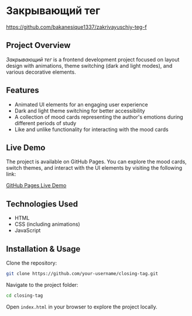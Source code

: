 # Закрывающий тег

https://github.com/bakanesique1337/zakrivayuschiy-teg-f

## Project Overview

*Закрывающий тег* is a frontend development project focused on layout design with animations, theme switching (dark and light modes), and various decorative elements.

## Features

* Animated UI elements for an engaging user experience
* Dark and light theme switching for better accessibility
* A collection of mood cards representing the author's emotions during different periods of study
* Like and unlike functionality for interacting with the mood cards

## Live Demo

The project is available on GitHub Pages. You can explore the mood cards, switch themes, and interact with the UI elements by visiting the following link:

[GitHub Pages Live Demo](https://bakanesique1337.github.io/zakrivayuschiy-teg-f/)

## Technologies Used

* HTML
* CSS (including animations)
* JavaScript

## Installation & Usage

Clone the repository:

```bash
git clone https://github.com/your-username/closing-tag.git
```

Navigate to the project folder:

```bash
cd closing-tag
```

Open `index.html` in your browser to explore the project locally.

